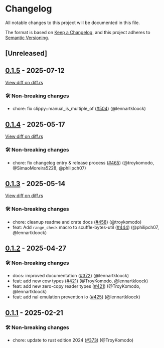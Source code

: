 # Changelog

<!--
This file is automatically generated by our release process.
DO NOT edit it directly.
If you want to add a change log entry for this package,
please create a new file in /changes.d/<pr-number>.toml
Refer to the [README.md](/changes.d/README.md) for more information.
-->

All notable changes to this project will be documented in this file.

The format is based on [Keep a Changelog](https://keepachangelog.com/en/1.0.0/),
and this project adheres to [Semantic Versioning](https://semver.org/spec/v2.0.0.html).

## [Unreleased]

## [0.1.5](https://github.com/ScuffleCloud/scuffle/releases/tag/scuffle-bytes-util-v0.1.5) - 2025-07-12

[View diff on diff.rs](https://diff.rs/scuffle-bytes-util/0.1.4/scuffle-bytes-util/0.1.5/Cargo.toml)

### 🛠️ Non-breaking changes

- chore: fix clippy::manual_is_multiple_of ([#504](https://github.com/scufflecloud/scuffle/pull/504)) (@lennartkloock)

## [0.1.4](https://github.com/ScuffleCloud/scuffle/releases/tag/scuffle-bytes-util-v0.1.4) - 2025-05-17

[View diff on diff.rs](https://diff.rs/scuffle-bytes-util/0.1.3/scuffle-bytes-util/0.1.4/Cargo.toml)

### 🛠️ Non-breaking changes

- chore: fix changelog entry & release process ([#465](https://github.com/scufflecloud/scuffle/pull/465)) (@troykomodo, @SimaoMoreira5228, @philipch07)

## [0.1.3](https://github.com/ScuffleCloud/scuffle/releases/tag/scuffle-bytes-util-v0.1.3) - 2025-05-14

[View diff on diff.rs](https://diff.rs/scuffle-bytes-util/0.1.2/scuffle-bytes-util/0.1.3/Cargo.toml)

### 🛠️ Non-breaking changes

- chore: cleanup readme and crate docs ([#458](https://github.com/scufflecloud/scuffle/pull/458)) (@troykomodo)
- feat: Add `range_check` macro to scuffle-bytes-util ([#444](https://github.com/scufflecloud/scuffle/pull/444)) (@philipch07, @lennartkloock)

## [0.1.2](https://github.com/ScuffleCloud/scuffle/releases/tag/scuffle-bytes-util-v0.1.2) - 2025-04-27

### 🛠️ Non-breaking changes

- docs: improved documentation ([#372](https://github.com/scufflecloud/scuffle/pull/372)) (@lennartkloock)
- feat: add new cow types ([#421](https://github.com/scufflecloud/scuffle/pull/421)) (@TroyKomodo, @lennartkloock)
- feat: add new zero-copy reader types ([#421](https://github.com/scufflecloud/scuffle/pull/421)) (@TroyKomodo, @lennartkloock)
- feat: add nal emulation prevention io ([#425](https://github.com/scufflecloud/scuffle/pull/425)) (@lennartkloock)

## [0.1.1](https://github.com/ScuffleCloud/scuffle/releases/tag/scuffle-bytes-util-v0.1.1) - 2025-02-21

### 🛠️ Non-breaking changes

- chore: update to rust edition 2024 ([#373](https://github.com/scufflecloud/scuffle/pull/373)) (@TroyKomodo)
